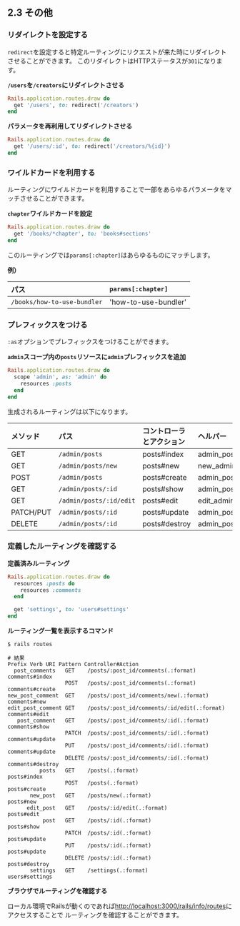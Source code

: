## 2.3 その他

### リダイレクトを設定する

`redirect`を設定すると特定ルーティングにリクエストが来た時にリダイレクトさせることができます。
このリダイレクトはHTTPステータスが`301`になります。

**`/users`を`/creators`にリダイレクトさせる**
```Ruby
Rails.application.routes.draw do
  get '/users', to: redirect('/creators')
end
```

**パラメータを再利用してリダイレクトさせる**
```Ruby
Rails.application.routes.draw do
  get '/users/:id', to: redirect('/creators/%{id}')
end
```

### ワイルドカードを利用する

ルーティングにワイルドカードを利用することで一部をあらゆるパラメータをマッチさせることができます。

**`chapter`ワイルドカードを設定**
```Ruby
Rails.application.routes.draw do
  get '/books/*chapter', to: 'books#sections'
end
```

このルーティングでは`params[:chapter]`はあらゆるものにマッチします。

**例）**

| パス | `params[:chapter]` |
|:---|:---|
| `/books/how-to-use-bundler` | 'how-to-use-bundler' |


### プレフィックスをつける

`:as`オプションでプレフィックスをつけることができます。

**`admin`スコープ内の`posts`リソースに`admin`プレフィックスを追加**
```Ruby
Rails.application.routes.draw do
  scope 'admin', as: 'admin' do
    resources :posts
  end
end
```

生成されるルーティングは以下になります。

| メソッド | パス | コントローラとアクション | ヘルパー |
|:---|:---|:---|:---|
| GET | `/admin/posts` | posts#index | admin_posts_path |
| GET | `/admin/posts/new` | posts#new | new_admin_post_path |
| POST | `/admin/posts` | posts#create | admin_posts_path |
| GET | `/admin/posts/:id` | posts#show | admin_post_path(:id) |
| GET | `/admin/posts/:id/edit` | posts#edit | edit_admin_post_path(:id) |
| PATCH/PUT | `/admin/posts/:id` | posts#update | admin_post_path(:id) |
| DELETE | `/admin/posts/:id` | posts#destroy | admin_post_path(:id) |


### 定義したルーティングを確認する

**定義済みルーティング**
```Ruby
Rails.application.routes.draw do
  resources :posts do
    resources :comments
  end

  get 'settings', to: 'users#settings'
end
```

**ルーティング一覧を表示するコマンド**
```Shell
$ rails routes

# 結果
Prefix Verb URI Pattern Controller#Action
  post_comments   GET    /posts/:post_id/comments(.:format)          comments#index
                  POST   /posts/:post_id/comments(.:format)          comments#create
new_post_comment  GET    /posts/:post_id/comments/new(.:format)      comments#new
edit_post_comment GET    /posts/:post_id/comments/:id/edit(.:format) comments#edit
   post_comment   GET    /posts/:post_id/comments/:id(.:format)      comments#show
                  PATCH  /posts/:post_id/comments/:id(.:format)      comments#update
                  PUT    /posts/:post_id/comments/:id(.:format)      comments#update
                  DELETE /posts/:post_id/comments/:id(.:format)      comments#destroy
          posts   GET    /posts(.:format)                            posts#index
                  POST   /posts(.:format)                            posts#create
       new_post   GET    /posts/new(.:format)                        posts#new
      edit_post   GET    /posts/:id/edit(.:format)                   posts#edit
           post   GET    /posts/:id(.:format)                        posts#show
                  PATCH  /posts/:id(.:format)                        posts#update
                  PUT    /posts/:id(.:format)                        posts#update
                  DELETE /posts/:id(.:format)                        posts#destroy
       settings   GET    /settings(.:format)                         users#settings
```

**ブラウザでルーティングを確認する**

ローカル環境でRailsが動くのであれば[http://localhost:3000/rails/info/routes](http://localhost:3000/rails/info/routes)にアクセスすることで
ルーティングを確認することができます。
